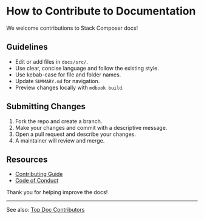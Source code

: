 # How to Contribute to Documentation

We welcome contributions to Stack Composer docs!

## Guidelines

- Edit or add files in `docs/src/`.
- Use clear, concise language and follow the existing style.
- Use kebab-case for file and folder names.
- Update `SUMMARY.md` for navigation.
- Preview changes locally with `mdbook build`.

## Submitting Changes

1. Fork the repo and create a branch.
2. Make your changes and commit with a descriptive message.
3. Open a pull request and describe your changes.
4. A maintainer will review and merge.

## Resources

- [Contributing Guide](contributing.md)
- [Code of Conduct](code-of-conduct.md)

Thank you for helping improve the docs!

---

See also: [Top Doc Contributors](../../_includes/top-doc-contributors.md)

